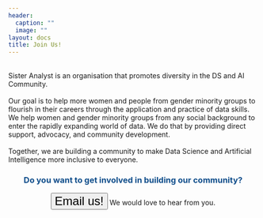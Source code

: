 ```yaml
---
header:
  caption: ""
  image: ""
layout: docs
title: Join Us!
---
```

<br>
Sister Analyst is an organisation that promotes diversity in the DS and AI Community.</br>
<br>
Our goal is to help more women and people from gender minority groups to flourish in their careers through the application and practice of data skills. We help women and gender minority groups from any social background to enter the rapidly expanding world of data. We do that by providing direct support, advocacy, and community development.</br>
<br>
Together, we are building a community to make Data Science and Artificial Intelligence more inclusive to everyone.
<br>
<center><h3><span style="color: #104E8B"><p>Do you want to get involved in building our community?</span></h2></p>
<a href="mailto:info@sisteranalyst.org"><button style="font-size:24px">Email us! <i class="fa fa-envelope"></i></button></a> We would love to hear from you. </center>

